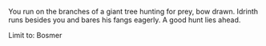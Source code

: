 You run on the branches of a giant tree hunting for prey, bow drawn. Idrinth runs besides you and bares his fangs eagerly. A good hunt lies ahead.

Limit to: Bosmer
